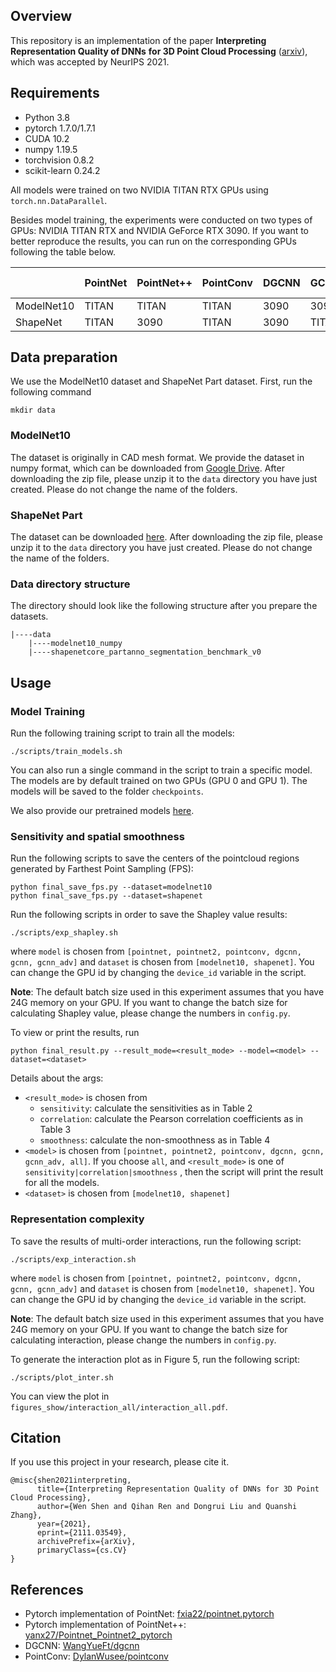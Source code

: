 ## Overview

This repository is an implementation of the paper **Interpreting Representation Quality of DNNs**
**for 3D Point Cloud Processing** ([arxiv](https://arxiv.org/abs/2111.03549)), which was accepted by NeurIPS 2021.



## Requirements

- Python 3.8
- pytorch 1.7.0/1.7.1
- CUDA 10.2
- numpy 1.19.5
- torchvision 0.8.2 
- scikit-learn 0.24.2

All models were trained on two NVIDIA TITAN RTX GPUs using `torch.nn.DataParallel`.

Besides model training, the experiments were conducted on two types of GPUs: NVIDIA TITAN RTX and NVIDIA GeForce RTX 3090. If you want to better reproduce the results, you can run on the corresponding GPUs following the table below.

|            | PointNet | PointNet++ | PointConv | DGCNN | GCNN  | adv-GCNN |
| ---------- | -------- | ---------- | --------- | ----- | ----- | -------- |
| ModelNet10 | TITAN    | TITAN      | TITAN     | 3090  | 3090  | TITAN    |
| ShapeNet   | TITAN    | 3090       | TITAN     | 3090  | TITAN | TITAN    |



## Data preparation

We use the ModelNet10 dataset and ShapeNet Part dataset. First, run the following command

```shell
mkdir data
```

### ModelNet10

The dataset is originally in CAD mesh format. We provide the dataset in numpy format, which can be downloaded from [Google Drive](https://drive.google.com/file/d/1llgbjD8XMVaw2mWtoY2RWoLQelncCgZh/view?usp=sharing). After downloading the zip file, please unzip it to the `data` directory you have just created. Please do not change the name of the folders.

### ShapeNet Part

The dataset can be downloaded [here](https://shapenet.cs.stanford.edu/ericyi/shapenetcore_partanno_segmentation_benchmark_v0.zip). After downloading the zip file, please unzip it to the `data` directory you have just created. Please do not change the name of the folders.

### Data directory structure

The directory should look like the following structure after you prepare the datasets.

```
|----data
	|----modelnet10_numpy
	|----shapenetcore_partanno_segmentation_benchmark_v0
```



## Usage

### Model Training

Run the following training script to train all the models:

```shell
./scripts/train_models.sh
```

You can also run a single command in the script to train a specific model. The models are by default trained on two GPUs (GPU 0 and GPU 1). The models will be saved to the folder `checkpoints`.

We also provide our pretrained models [here](https://drive.google.com/file/d/1sVSuMwMOZbO-Pn3yqYFZxDAiVMZX-zLm/view?usp=sharing).



### Sensitivity and spatial smoothness 

Run the following scripts to save the centers of the pointcloud regions generated by Farthest Point Sampling (FPS):

```shell
python final_save_fps.py --dataset=modelnet10
python final_save_fps.py --dataset=shapenet
```

Run the following scripts in order to save the Shapley value results: 

```shell
./scripts/exp_shapley.sh
```

where `model` is chosen from `[pointnet, pointnet2, pointconv, dgcnn, gcnn, gcnn_adv]`  and `dataset` is chosen from `[modelnet10, shapenet]`.  You can change the GPU id by changing the `device_id` variable in the script.

**Note**: The default batch size used in this experiment assumes that you have 24G memory on your GPU. If you want to change the batch size for calculating Shapley value, please change the numbers in `config.py`.



To view or print the results, run

```shell
python final_result.py --result_mode=<result_mode> --model=<model> --dataset=<dataset>
```

Details about the args:

- `<result_mode>` is chosen from
  - `sensitivity`: calculate the sensitivities as in Table 2
  - `correlation`: calculate the Pearson correlation coefficients as in Table 3
  - `smoothness`: calculate the non-smoothness as in Table 4
- `<model>` is chosen from `[pointnet, pointnet2, pointconv, dgcnn, gcnn, gcnn_adv, all]`. If you choose `all`, and `<result_mode>` is one of `sensitivity|correlation|smoothness` , then the script will print the result for all the models.
- `<dataset>` is chosen from `[modelnet10, shapenet]` 



### Representation complexity

To save the results of multi-order interactions, run the following script:

```shell
./scripts/exp_interaction.sh
```

where `model` is chosen from `[pointnet, pointnet2, pointconv, dgcnn, gcnn, gcnn_adv]`  and `dataset` is chosen from `[modelnet10, shapenet]`.  You can change the GPU id by changing the `device_id` variable in the script.

**Note**: The default batch size used in this experiment assumes that you have 24G memory on your GPU. If you want to change the batch size for calculating interaction, please change the numbers in `config.py`.

To generate the interaction plot as in Figure 5, run the following script:

```shell
./scripts/plot_inter.sh
```

You can view the plot in `figures_show/interaction_all/interaction_all.pdf`.



## Citation

If you use this project in your research, please cite it.

```
@misc{shen2021interpreting,
      title={Interpreting Representation Quality of DNNs for 3D Point Cloud Processing}, 
      author={Wen Shen and Qihan Ren and Dongrui Liu and Quanshi Zhang},
      year={2021},
      eprint={2111.03549},
      archivePrefix={arXiv},
      primaryClass={cs.CV}
}
```



## References

- Pytorch implementation of PointNet: [fxia22/pointnet.pytorch](https://github.com/fxia22/pointnet.pytorch)
- Pytorch implementation of PointNet++: [yanx27/Pointnet_Pointnet2_pytorch](https://github.com/yanx27/Pointnet_Pointnet2_pytorch)
- DGCNN: [WangYueFt/dgcnn](https://github.com/WangYueFt/dgcnn)
- PointConv: [DylanWusee/pointconv](https://github.com/DylanWusee/pointconv)





